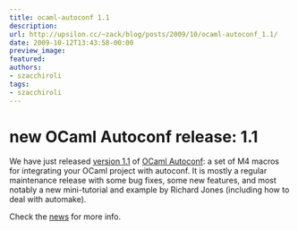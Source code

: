 ```yaml
---
title: ocaml-autoconf 1.1
description:
url: http://upsilon.cc/~zack/blog/posts/2009/10/ocaml-autoconf_1.1/
date: 2009-10-12T13:43:58-00:00
preview_image:
featured:
authors:
- szacchiroli
tags:
- szacchiroli
---
```


<h1>new OCaml Autoconf release: 1.1</h1>
<p>We have just released <a href="http://forge.ocamlcore.org/frs/download.php/282/ocaml-autoconf-1.1.tar.gz">
version 1.1</a> of <a href="http://ocaml-autoconf.forge.ocamlcore.org/">OCaml Autoconf</a>: a
set of M4 macros for integrating your OCaml project with autoconf.
It is mostly a regular maintenance release with some bug fixes,
some new features, and most notably a new mini-tutorial and example
by Richard Jones (including how to deal with automake).</p>
<p>Check the <a href="http://forge.ocamlcore.org/forum/forum.php?forum_id=443">news</a>
for more info.</p>


